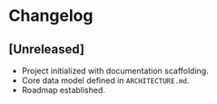 # Changelog

## [Unreleased]
- Project initialized with documentation scaffolding.
- Core data model defined in `ARCHITECTURE.md`.
- Roadmap established.
